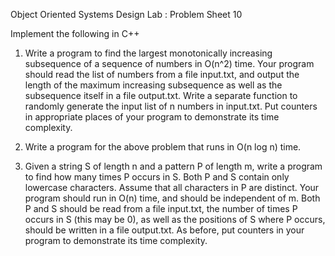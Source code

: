 Object Oriented Systems Design Lab : Problem Sheet 10

Implement the following in C++


1) Write a program to find the largest monotonically increasing subsequence of a sequence of numbers in O(n^2) time. Your program should read the list of numbers from a file input.txt, and output the length of the maximum increasing subsequence as well as the subsequence itself in a file output.txt. Write a separate function to randomly generate the input list of n numbers in input.txt. Put counters in appropriate places of your program to demonstrate its time complexity.

2) Write a program for the above problem that runs in O(n log n) time.

3) Given a string S of length n and a pattern P of length m, write a program to find how many times P occurs in S. Both P and S contain only lowercase characters. Assume that all characters in P are distinct. Your program should run in O(n) time, and should be independent of m. Both P and S should be read from a file input.txt, the number of times P occurs in S (this may be 0), as well as the positions of S where P occurs, should be written in a file output.txt. As before, put counters in your program to demonstrate its time complexity.
